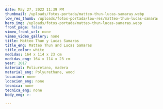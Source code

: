 ```yaml
---
date: May 27, 2022 11:39 PM
thumbnail: /uploads/fotos-portada/matteo-thun-lucas-samaras.webp
low_res_thumb: /uploads/fotos-portada/low-res/matteo-thun-lucas-samaras.webp
hero_img: /uploads/fotos-portada/matteo-thun-lucas-samaras.webp
front_page: false
vimeo_front_url: none
vimeo_video_gallery: none
title: Matteo Thun y Lucas Samaras
title_eng: Matteo Thun and Lucas Samaras
title_color: white
medidas: 164 x 114 x 23 cm
medidas_eng: 164 x 114 x 23 cm
year: 2017
material: Poliuretano, madera
material_eng: Polyurethane, wood
locacion: none
locacion_eng: none
tecnica: none
tecnica_eng: none
body_eng: >-
  
---
```

